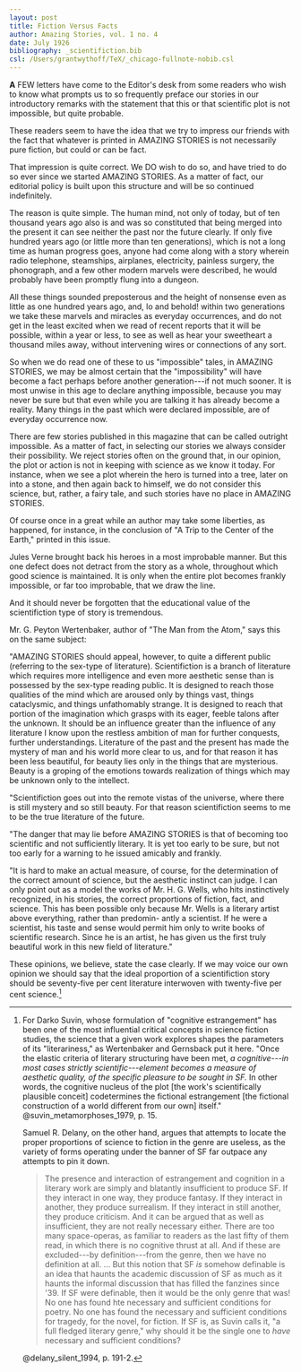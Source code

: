 ```yaml
---
layout: post
title: Fiction Versus Facts
author: Amazing Stories, vol. 1 no. 4
date: July 1926
bibliography: _scientifiction.bib
csl: /Users/grantwythoff/TeX/_chicago-fullnote-nobib.csl
---
```


**A** FEW letters have come to the Editor's desk from some readers who wish to know what prompts us to so frequently preface our stories in our introductory remarks with the statement that this or that scientific plot is not impossible, but quite probable.

These readers seem to have the idea that we try to impress our friends with the fact that whatever is printed in AMAZING STORIES is not necessarily pure fiction, but could or can be fact.

That impression is quite correct. We DO wish to do so, and have tried to do so ever since we started AMAZING STORIES. As a matter of fact, our editorial policy is built upon this structure and will be so continued indefinitely.

The reason is quite simple. The human mind, not only of today, but of ten thousand years ago also is and was so constituted that being merged into the present it can see neither the past nor the future clearly. If only five hundred years ago (or little more than ten generations), which is not a long time as human progress goes, anyone had come along with a story wherein radio telephone, steamships, airplanes, electricity, painless surgery, the phonograph, and a few other modern marvels were described, he would probably have been promptly flung into a dungeon.

All these things sounded preposterous and the height of nonsense even as little as one hundred years ago, and, lo and behold! within two generations we take these marvels and miracles as everyday occurrences, and do not get in the least excited when we read of recent reports that it will be possible, within a year or less, to see as well as hear your sweetheart a thousand miles away, without intervening wires or connections of any sort.

So when we do read one of these to us "impossible" tales, in AMAZING STORIES, we may be almost certain that the "impossibility" will have become a fact perhaps before another generation---if not much sooner. It is most unwise in this age to declare anything impossible, because you may never be sure but that even while you are talking it has already become a reality. Many things in the past which were declared impossible, are of everyday occurrence now.

There are few stories published in this magazine that can be called outright impossible. As a matter of fact, in selecting our stories we always consider their possibility. We reject stories often on the ground that, in our opinion, the plot or action is not in keeping with science as we know it today. For instance, when we see a plot wherein the hero is turned into a tree, later on into a stone, and then again back to himself, we do not consider this science, but, rather, a fairy tale, and such stories have no place in AMAZING STORIES. 

Of course once in a great while an author may take some liberties, as happened, for instance, in the conclusion of "A Trip to the Center of the Earth," printed in this issue.

Jules Verne brought back his heroes in a most improbable manner. But this one defect does not detract from the story as a whole, throughout which good science is maintained. It is only when the entire plot becomes frankly impossible, or far too improbable, that we draw the line.

And it should never be forgotten that the educational value of the scientifiction type of story is tremendous.

Mr. G. Peyton Wertenbaker, author of "The Man from the Atom," says this on the same subject:

"AMAZING STORIES should appeal, however, to quite a different public (referring to the sex-type of literature). Scientifiction is a branch of literature which requires more intelligence and even more aesthetic sense than is possessed by the sex-type reading public. It is designed to reach those qualities of the mind which are aroused only by things vast, things cataclysmic, and things unfathomably strange. It is designed to reach that portion of the imagination which grasps with its eager, feeble talons after the unknown. It should be an influence greater than the influence of any literature I know upon the restless ambition of man for further conquests, further understandings. Literature of the past and the present has made the mystery of man and his world more clear to us, and for that reason it has been less beautiful, for beauty lies only in the things that are mysterious. Beauty is a groping of the emotions towards realization of things which may be unknown only to the intellect.

"Scientifiction goes out into the remote vistas of the universe, where there is still mystery and so still beauty. For that reason scientifiction seems to me to be the true literature of the future.

"The danger that may lie before AMAZING STORIES is that of becoming too scientific and not sufficiently literary. It is yet too early to be sure, but not too early for a warning to he issued amicably and frankly.

"It is hard to make an actual measure, of course, for the determination of the correct amount of science, but the aesthetic instinct can judge. I can only point out as a model the works of Mr. H. G. Wells, who hits instinctively recognized, in his stories, the correct proportions of fiction, fact, and science. This has been possible only because Mr. Wells is a literary artist above everything, rather than predomin- antly a scientist. If he were a scientist, his taste and sense would permit him only to write books of scientific research. Since he is an artist, he has given us the first truly beautiful work in this new field of literature."

These opinions, we believe, state the case clearly. If we may voice our own opinion we should say that the ideal proportion of a scientifiction story should be seventy-five per cent literature interwoven with twenty-five per cent science.[^cgt]

[^cgt]: For Darko Suvin, whose formulation of "cognitive estrangement" has been one of the most influential critical concepts in science fiction studies, the science that a given work explores shapes the parameters of its "literariness," as Wertenbaker and Gernsback put it here.  "Once the elastic criteria of literary structuring have been met, *a cognitive---in most cases strictly scientific---element becomes a measure of aesthetic quality, of the specific pleasure to be sought in SF.*  In other words, the cognitive nucleus of the plot [the work's scientifically plausible conceit] codetermines the fictional estrangement [the fictional construction of a world different from our own] itself." @suvin_metamorphoses_1979, p. 15.  

    Samuel R. Delany, on the other hand, argues that attempts to locate the proper proportions of science to fiction in the genre are useless, as the variety of forms operating under the banner of SF far outpace any attempts to pin it down.
    
    > The presence and interaction of estrangement and cognition in a literary work are simply and blatantly insufficient to produce SF.  If they interact in one way, they produce fantasy.  If they interact in another, they produce surrealism.  If they interact in still another, they produce criticism.  And it can be argued that as well as insufficient, they are not really necessary either.  There are too many space-operas, as familiar to readers as the last fifty of them read, in which there is no cognitive thrust at all.  And if these are excluded---by definition---from the genre, then we have no definition at all. … But this notion that SF *is* somehow definable is an idea that haunts the academic discussion of SF as much as it haunts the informal discussion that has filled the fanzines since '39.  If SF were definable, then it would be the only genre that was!  No one has found hte necessary and sufficient conditions for poetry.  No one has found the necessary and sufficient conditions for tragedy, for the novel, for fiction.  If SF is, as Suvin calls it, "a full fledged literary genre," why should it be the single one to *have* necessary and sufficient conditions?
    
    @delany_silent_1994, p. 191-2.